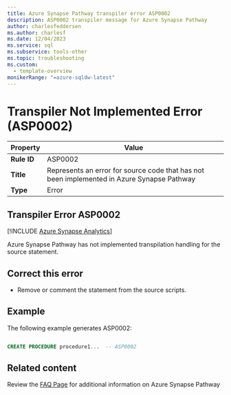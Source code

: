 ```yaml
---
title: Azure Synapse Pathway transpiler error ASP0002
description: ASP0002 transpiler message for Azure Synapse Pathway
author: charlesfeddersen
ms.author: charlesf
ms.date: 12/04/2023
ms.service: sql
ms.subservice: tools-other
ms.topic: troubleshooting
ms.custom:
  - template-overview
monikerRange: "=azure-sqldw-latest"
---
```


# Transpiler Not Implemented Error (ASP0002)

|Property|Value|
|-|-|
| **Rule ID** | ASP0002 |
| **Title** | Represents an error for source code that has not been implemented in Azure Synapse Pathway |
| **Type** | Error |

## Transpiler Error ASP0002
[!INCLUDE [Azure Synapse Analytics](../../../includes/applies-to-version/asa.md)]

Azure Synapse Pathway has not implemented transpilation handling for the source statement.


## <a id="to-correct-this-error"></a> Correct this error

- Remove or comment the statement from the source scripts.

## Example

The following example generates ASP0002:

```sql

CREATE PROCEDURE procedure1...  -- ASP0002

```

## Related content

Review the [FAQ Page](../pathway-faq.yml) for additional information on Azure Synapse Pathway
